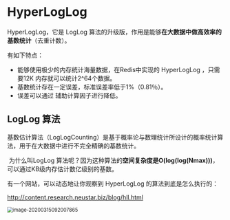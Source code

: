 # HyperLogLog

HyperLogLog，它是 LogLog 算法的升级版，作用是能够**在大数据中做高效率的基数统计**（去重计数）。

有如下特点：

- 能够使用极少的内存统计海量数据，在Redis中实现的 HyperLogLog ，只需要12K 内存就可以统计2^64个数据。
- 基数统计存在一定误差，标准误差率低于1%（0.81％）。
- 误差可以通过 辅助计算因子进行降低。



## LogLog 算法

​	基数估计算法（LogLogCounting）是基于概率论与数理统计所设计的概率统计算法，用于在大数据中进行不完全精确的基数统计。

​	为什么叫LogLog 算法呢？因为这种算法的**空间复杂度是O(log(log(Nmax)))**，可以通过KB级内存估计数亿级别的基数。



有一个网站，可以动态地让你观察到 HyperLogLog 的算法到底是怎么执行的：

http://content.research.neustar.biz/blog/hll.html

<img src="..\md_resource\image-20200315092007865.png" alt="image-20200315092007865" style="zoom:80%;" />







